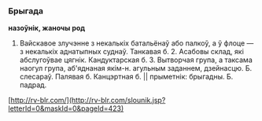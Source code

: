 ### Брыгада
**назоўнік, жаночы род**

1. Вайскавое злучэнне з некалькіх батальёнаў або палкоў, а ў флоце — з некалькіх аднатыпных суднаў. Танкавая б. 2. Асабовы склад, які абслугоўвае цягнік. Кандуктарская б. 3. Вытворчая група, а таксама наогул група, аб'яднаная якім-н. агульным заданнем, дзейнасцю. Б. слесараў. Палявая б. Канцэртная б. || прыметнік: брыгадны. Б. падрад.

<a rel="author">[http://rv-blr.com/](http://rv-blr.com/slounik.jsp?letterId=0&maskId=0&pageId=423)</a>
